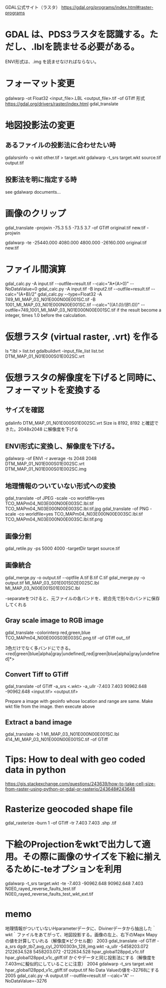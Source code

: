 GDAL公式サイト（ラスタ）
https://gdal.org/programs/index.html#raster-programs

# GDAL は、PDS3ラスタを認識する。ただし、.lblを読ませる必要がある。
  ENVI形式は、.img を読ませなければならない。

# フォーマット変更
gdalwarp -ot Float32 <input_file>.LBL <output_file>.tif -of GTiff
形式 https://gdal.org/drivers/raster/index.html
gdal_translate 

# 地図投影法の変更
## あるファイルの投影法に合わせたい時
gdalsrsinfo -o wkt other.tif > target.wkt
gdalwarp -t_srs target.wkt source.tif output.tif

## 投影法を明に指定する時
see gdalwarp documents...

# 画像のクリップ
gdal_translate -projwin -75.3 5.5 -73.5 3.7 -of GTiff original.tif new.tif
-projwin <ulx> <uly> <lrx> <lry>

gdalwarp -te -25440.000 4080.000 4800.000 -26160.000 original.tif new.tif
<xmin ymin xmax ymax>

# ファイル間演算
gdal_calc.py -A input.tif --outfile=result.tif --calc="A*(A>0)" --NoDataValue=0
gdal_calc.py -A input.tif -B input2.tif --outfile=result.tif --calc="(A+B)/2"
gdal_calc.py --type=Float32 -A 749_MI_MAP_03_N01E000N00E001SC.tif -B 1001_MI_MAP_03_N01E000N00E001SC.tif --calc="((A*1.0)/(B*1.0))" --outfile=749_1001_MI_MAP_03_N01E000N00E001SC.tif
if the result become a integer, times 1.0 before the calculation.

# 仮想ラスタ (virtual raster, .vrt) を作る
ls *.lbl > list.txt
gdalbuildvrt -input_file_list list.txt DTM_MAP_01_N01E000S01E002SC.vrt


# 仮想ラスタの解像度を下げると同時に、フォーマットを変換する
## サイズを確認
gdalinfo DTM_MAP_01_N01E000S01E002SC.vrt
Size is 8192, 8192 と確認できた。2048x2048 に解像度を下げる

## ENVI形式に変換し、解像度を下げる。
gdalwarp -of ENVI -r average -ts 2048 2048
DTM_MAP_01_N01E000S01E002SC.vrt DTM_MAP_01_N01E000S01E002SC.img

## 地理情報のついていない形式への変換
gdal_translate -of JPEG -scale -co worldfile=yes TCO_MAPm04_N03E000N00E003SC.lbl.tif TCO_MAPm04_N03E000N00E003SC.lbl.tif.jpg
gdal_translate -of PNG -scale -co worldfile=yes TCO_MAPm04_N03E000N00E003SC.lbl.tif TCO_MAPm04_N03E000N00E003SC.lbl.tif.png

## 画像分割
gdal_retile.py -ps 5000 4000 -targetDir target source.tif

## 画像統合
gdal_merge.py -o output.tif --optfile A.tif B.tif C.tif
gdal_merge.py -o output.tif MI_MAP_03_S01E001S02E002SC.lbl MI_MAP_03_N00E001S01E002SC.lbl

-separateをつけると、元ファイルの各バンドを、統合先で別々のバンドに保存してくれる

## Gray scale image to RGB image
gdal_translate -colorinterp red,green,blue TCO_MAPm04_N00E000S03E003SC.png.tif -of GTiff out_.tif

3色だけでなく多バンドにできる。<red|green|blue|alpha|gray|undefined[,red|green|blue|alpha|gray|undefined]*>

## Convert Tiff to GTiff 
gdal_translate -of GTiff -a_srs <.wkt> -a_ullr -7.403 7.403 90962.648 -90962.648 <input.tif> <output.tif>

Prepare a image with geoinfo whose location and range are same. Make wkt file from the image. then execute above

## Extract a band image
gdal_translate -b 1 MI_MAP_03_N01E000N00E001SC.lbl 414_MI_MAP_03_N01E000N00E001SC.tif -of GTiff

# Tips: How to deal with geo coded data in python
https://gis.stackexchange.com/questions/243639/how-to-take-cell-size-from-raster-using-python-or-gdal-or-rasterio/243648#243648

# Rasterize geocoded shape file
gdal_rasterize -burn 1 -of GTiff -tr 7.403 7.403 <InputFile>.shp <OutFile>.tif

# 下絵のProjectionをwktで出力して適用。その際に画像のサイズを下絵に揃えるために-teオプションを利用
gdalwarp -t_srs target.wkt -te  -7.403 -90962.648 90962.648 7.403 N0E0_rayed_reverse_faults_test.tif N0E0_rayed_reverse_faults_test_wkt_ext.tif

# memo
地理情報がついていないHparameterデータに、Divinerデータから抽出した｀wkt｀ファイルをあてがって、地図投影する。画像の左上、右下のMapx Mapyの値を計算していれる（解像度✕ピクセル数） 
 2003  gdal_translate -of GTiff -a_srs dgdr_tb7_avg_cyl_20100303n_128_img.wkt -a_ullr -5458203.072 2122634.528 5458203.072 -2122634.528 hpar_global128ppd_v1c.tif hpar_global128ppd_v1c_gtiff.tif
かぐやデータと同じ投影法にする（解像度を7.403ｍに擬似的にしていることに注意）
 2004  gdalwarp -t_srs target.wkt hpar_global128ppd_v1c_gtiff.tif output.tif
No Data Valueの値をｰ32768にする
 2005  gdal_calc.py -A output.tif --outfile=result.tif --calc="A" --NoDataValue=-3276
